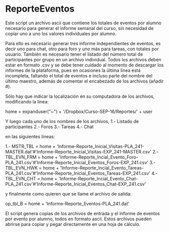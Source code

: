 # ReporteEventos
Este script un archivo ascii que contiene los totales de eventos por alumno necesario para generar el informe semanal del curso,
sin necesidad de copiar uno a uno los valores individuales por alumno.

Para ello es necesario generar tres informe independientes de eventos, es decir uno para chat, otro para foro y uno más para tareas, con 
totales por usuario. También es necesario tener el listado del número total de participantes por grupo en un archivo individual. 
Todos los archivos deben estar en formato .csv y se debe tener cuidado al momento de descargar los informes de la plataforma, pues en 
ocasiones la última linea está incompleta, faltando el total de eventos e incluso parte del nombre del último maestro, además de comentar 
el encabezado de los archivos (añadir #).

Sólo hay que indicar la localización en su computadora de los archivos, modificando la linea: 

home = expanduser("~") + '/Dropbox/Curso-SEP-16/Reportes/' + user

Y luego cada uno de los nombres de los archivos, 
1.- Listado de participantes
2.- Foros
3.- Tareas
4.- Chat

en las siguientes lineas:

1.- MSTR_TBL    = home +  'Informe-Reporte_Inicial_Visitas-PLA_241-MASTER.dat'#'Informe-Reporte_Inicial_Visitas-EXP_241-MASTER.csv'
2.- TBL_EVN_FRM = home +  'Informe-Reporte_Incial_Evento_Foro-PLA_241.csv'#'Informe-Reporte_Inicial_Eventos_Foros-EXP_241.csv'
3.- TBL_EVN_HWK = home +  'Informe-Reporte_Incial_Evento_Tareas-PLA_241.csv'#'Informe-Reporte_Inicial_Eventos_Tareas-EXP_241.csv'
4.- TBL_EVN_CHT = home +  'Informe-Reporte_Incial_Evento_Chat-PLA_241.csv'#'Informe-Reporte_Inicial_Eventos_Chat-EXP_241.csv'

y finalmente como quieren que se llame el archivo de salida:

op_tbl_B    = home  + 'Informe-Reporte_Eventos-PLA_241.dat'

El script genera copias de los archivos de entrada y el informe de eventos por evento por alumno, todos en formato ascii.
Estos archivos pueden abrirse para copiar y pegar directamente en una hoja de cálculo. 


